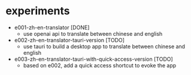 # experiments

- e001-zh-en-translator [DONE]
    - use openai api to translate between chinese and english
- e002-zh-en-translator-tauri-version [TODO]
    - use tauri to build a desktop app to translate between chinese and english
- e003-zh-en-translator-tauri-with-quick-access-version [TODO]
    - based on e002, add a quick access shortcut to evoke the app